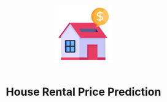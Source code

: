 <center>
<img width=150 src='reports/house_price.png'>
<br><br>

# House Rental Price Prediction
</center>

